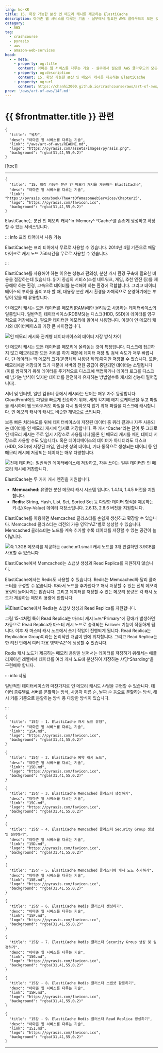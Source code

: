```yaml
---
lang: ko-KR
title: 15. 확장 가능한 분산 인 메모리 캐시를 제공하는 ElastiCache
description: 아마존 웹 서비스를 다루는 기술 - 실무에서 필요한 AWS 클라우드의 모든 것! > 15. 확장 가능한 분산 인 메모리 캐시를 제공하는 ElastiCache
category:
  - AWS
tag: 
  - crashcourse
  - pyrasis
  - aws 
  - amazon-web-services
head:
  - - meta:
    - property: og:title
      content: 아마존 웹 서비스를 다루는 기술 - 실무에서 필요한 AWS 클라우드의 모든 것! > 15. 확장 가능한 분산 인 메모리 캐시를 제공하는 ElastiCache
    - property: og:description
      content: 15. 확장 가능한 분산 인 메모리 캐시를 제공하는 ElastiCache
    - property: og:url
      content: https://chanhi2000.github.io/crashcourse/aws/art-of-aws/15.html
prev: '/aws/art-of-aws/14F.md'
---
```


# {{ $frontmatter.title }} 관련

```component VPCard
{
  "title": "목차",
  "desc": "아마존 웹 서비스를 다루는 기술",
  "link": "/aws/art-of-aws/README.md",
  "logo": "https://pyrasis.com/assets/images/pyrasis.png",
  "background": "rgba(31,41,55,0.2)"
}
```

[[toc]]

---

```component VPCard
{
  "title": "15. 확장 가능한 분산 인 메모리 캐시를 제공하는 ElastiCache",
  "desc": "아마존 웹 서비스를 다루는 기술",
  "link": "https://pyrasis.com/book/TheArtOfAmazonWebServices/Chapter15",
  "logo": "https://pyrasis.com/favicon.ico",
  "background": "rgba(31,41,55,0.2)"
}
```

ElastiCache는 분산 인 메모리 캐시^In-Memory^ ^Cache^를 손쉽게 생성하고 확장할 수 있는 서비스입니다.

::: info 프리 티어에서 사용 가능

ElastiCache는 프리 티어에서 무료로 사용할 수 있습니다. 2014년 4월 기준으로 매달 마이크로 캐시 노드 750시간을 무료로 사용할 수 있습니다.

:::

ElastiCache를 사용해야 하는 이유는 성능과 편의성, 분산 캐시 환경 구축에 필요한 비용을 절감하는데 있습니다. 읽기 중심의 서비스(소셜 네트워크, 게임, 추천 엔진 등)를 제공해야 하는 환경, 고속으로 데이터를 분석해야 하는 환경에 적합합니다. 그리고 데이터베이스의 부하를 줄이고자 할 때, 대용량 분산 캐시 환경을 자체적으로 운영하기에는 부담이 있을 때 유용합니다.

인 메모리 캐시는 모든 데이터를 메모리(RAM)에만 올려놓고 사용하는 데이터베이스의 일종입니다. 일반적인 데이터베이스(RDBMS)는 디스크(HDD, SSD)에 데이터를 영구적으로 저장해놓고, 필요한 데이터만 메모리에 읽어서 사용합니다. 이것이 인 메모리 캐시와 데이터베이스의 가장 큰 차이점입니다.

![인 메모리 캐시와 관계형 데이터베이스의 데이터 저장 방식 차이](https://pyrasis.com/assets/images/TheArtOfAmazonWebServicesChapter15/1.png)

인 메모리 캐시는 모든 데이터를 메모리에 올려놓는 것이 특징입니다. 디스크에 접근하지 않고 메모리로만 모든 처리를 하기 때문에 데이터 저장 및 검색 속도가 매우 빠릅니다. 단 데이터는 딱 메모리 크기(운영체제 사용량 제외)까지만 저장할 수 있습니다. 또한, 메모리에만 저장되어 있기 때문에 서버의 전원 공급이 중단되면 데이터는 소멸됩니다(이를 방지하기 위해 데이터를 주기적으로 디스크에 백업하거나 데이터 로그를 디스크에 남기는 방식이 있지만 데이터를 안전하게 유지하는 방법일수록 캐시의 성능이 떨어집니다).

서버 및 인터넷, 일반 컴퓨터 등에서 캐시라는 단어는 매우 자주 등장합니다. CloudFront에도 파일을 빠르게 전송하기 위해, 세계 각지에 에지 로케이션을 두고 파일을 캐시하며 웹 브라우저도 파일을 다시 받아오지 않기 위해 파일을 디스크에 캐시합니다. 인 메모리 캐시의 캐시도 비슷한 개념으로 쓰입니다.

보통 빠른 처리속도를 위해 데이터베이스에 저장된 데이터 중 쿼리 결과나 자주 사용되는 데이터를 인 메모리 캐시에 임시로 저장합니다. 즉 캐시^Cache^라는 단어 뜻 그대로 인 메모리 캐시는 주로 임시 저장소로 사용됩니다(물론 인 메모리 캐시를 메인 데이터 저장소로 사용할 수도 있습니다). 혹은 데이터베이스의 데이터가 아니더라도 디스크(HDD, SSD)에 저장된 파일, 인터넷 상의 데이터, 기타 동적으로 생성되는 데이터 등 인 메모리 캐시에 저장되는 데이터는 매우 다양합니다.

![전체 데이터는 일반적인 데이터베이스에 저장하고, 자주 쓰이는 일부 데이터만 인 메모리 캐시에 저장합니다.](https://pyrasis.com/assets/images/TheArtOfAmazonWebServicesChapter15/2.png)

ElastiCache는 두 가지 캐시 엔진을 지원합니다.

- **Memcached**: 유명한 분산 메모리 캐시 시스템 입니다. 1.4.14, 1.4.5 버전을 지원합니다.
- <FontIcon icon="iconfont icon-redis"/>**Redis**: String, Hash, List, Set, Sorted Set 등 다양한 데이터 형식을 제공하는 키-값(Key-Value) 데이터 저장소입니다. 2.6.13, 2.8.6 버전을 지원합니다.

ElastiCache를 이용하면 Memcached 클러스터를 손쉽게 생성하고 확장할 수 있습니다. Memcached 클러스터는 리전의 가용 영역^AZ^별로 생성할 수 있습니다. Memcached 클러스터는 노드를 계속 추가할 수록 데이터를 저장할 수 있는 공간이 늘어납니다.

![즉 1.3GB 메모리를 제공하는 `cache.m1.small` 캐시 노드를 3개 연결하면 3.9GB를 사용할 수 있습니다](https://pyrasis.com/assets/images/TheArtOfAmazonWebServicesChapter15/3.png)

ElastiCache에서 Memcached는 스냅샷 생성과 Read Replica를 지원하지 않습니다.

ElastiCache에서는 <FontIcon icon="iconfont icon-redis"/>Redis도 사용할 수 있습니다. <FontIcon icon="iconfont icon-redis"/>Redis는 Memcached와 달리 클러스터를 구성할 수 없습니다. 따라서 노드를 추가한다고 해서 저장할 수 있는 전체 메모리 용량이 늘어나지는 않습니다. 그리고 데이터를 저장할 수 있는 메모리 용량은 각 캐시 노드가 제공하는 메모리 용량에 한합니다.

![ElastiCache에서 <FontIcon icon="iconfont icon-redis"/>Redis는 스냅샷 생성과 Read Replica를 지원합니다.](https://pyrasis.com/assets/images/TheArtOfAmazonWebServicesChapter15/4.png)

그림 15-4처럼  특히 Read Replica는 마스터 캐시 노드^Primary^에 장애가 발생하면 자동으로 Read Replica가 마스터 캐시 노드로 승격되는 Failover 기능이 작동하게 됩니다. 이후 새 마스터 캐시 노드에서 쓰기 작업이 진행되게 됩니다. Read Replica는 Replication Group이라는 논리적인 개념이 안에 위치합니다. 그리고 Read Replica는 한 리전 안에서 여러 가용 영역^AZ^에 생성할 수 있습니다.

<FontIcon icon="iconfont icon-redis"/>Redis 캐시 노드가 제공하는 메모리 용량을 넘어서는 데이터를 저장하기 위해서는 애플리케이션 레벨에서 데이터를 여러 캐시 노드에 분산하여 저장하는 샤딩^Sharding^을 구현해야 합니다.

::: info 샤딩

일반적인 데이터베이스와 마찬가지로 인 메모리 캐시도 샤딩을 구현할 수 있습니다. 데이터 종류별로 서버를 분할하는 방식, 사용자 이름 순, 날짜 순 등으로 분할하는 방식, 해시 키를 기준으로 분할하는 방식 등 다양한 방식이 있습니다.

:::

```component VPCard
{
  "title": "15장 - 1. ElastiCache 캐시 노드 유형",
  "desc": "아마존 웹 서비스를 다루는 기술",
  "link": "15A.md",
  "logo": "https://pyrasis.com/favicon.ico",
  "background": "rgba(31,41,55,0.2)"
}
```

```component VPCard
{
  "title": "15장 - 2. ElastiCache 예약 캐시 노드",
  "desc": "아마존 웹 서비스를 다루는 기술",
  "link": "15B.md",
  "logo": "https://pyrasis.com/favicon.ico",
  "background": "rgba(31,41,55,0.2)"
}
```

```component VPCard
{
  "title": "15장 - 3. ElastiCache Memcached 클러스터 생성하기",
  "desc": "아마존 웹 서비스를 다루는 기술",
  "link": "15C.md",
  "logo": "https://pyrasis.com/favicon.ico",
  "background": "rgba(31,41,55,0.2)"
}
```

```component VPCard
{
  "title": "15장 - 4. ElastiCache Memcached 클러스터 Security Group 생성 및 설정하기",
  "desc": "아마존 웹 서비스를 다루는 기술",
  "link": "15D.md",
  "logo": "https://pyrasis.com/favicon.ico",
  "background": "rgba(31,41,55,0.2)"
}
```

```component VPCard
{
  "title": "15장 - 5. ElastiCache Memcached 클러스터에 캐시 노드 추가하기",
  "desc": "아마존 웹 서비스를 다루는 기술",
  "link": "15E.md",
  "logo": "https://pyrasis.com/favicon.ico",
  "background": "rgba(31,41,55,0.2)"
}
```

```component VPCard
{
  "title": "15장 - 6. ElastiCache Redis 클러스터 생성하기",
  "desc": "아마존 웹 서비스를 다루는 기술",
  "link": "15F.md",
  "logo": "https://pyrasis.com/favicon.ico",
  "background": "rgba(31,41,55,0.2)"
}
```

```component VPCard
{
  "title": "15장 - 7. ElastiCache Redis 클러스터 Security Group 생성 및 설정하기",
  "desc": "아마존 웹 서비스를 다루는 기술",
  "link": "15G.md",
  "logo": "https://pyrasis.com/favicon.ico",
  "background": "rgba(31,41,55,0.2)"
}
```

```component VPCard
{
  "title": "15장 - 8. ElastiCache Redis 클러스터 스냅샷 활용하기",
  "desc": "아마존 웹 서비스를 다루는 기술",
  "link": "15H.md",
  "logo": "https://pyrasis.com/favicon.ico",
  "background": "rgba(31,41,55,0.2)"
}
```

```component VPCard
{
  "title": "15장 - 9. ElastiCache Redis 클러스터 Read Replica 생성하기",
  "desc": "아마존 웹 서비스를 다루는 기술",
  "link": "15I.md",
  "logo": "https://pyrasis.com/favicon.ico",
  "background": "rgba(31,41,55,0.2)"
}
```

---

<TagLinks />